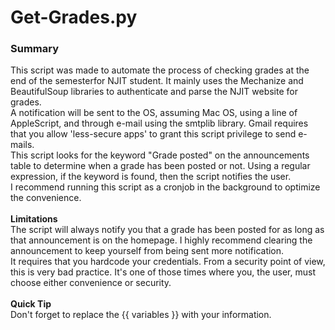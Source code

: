 # Get-Grades.py
<h3>Summary</h3>
This script was made to automate the process of checking grades at the end of the semesterfor NJIT student. It mainly uses the Mechanize and BeautifulSoup libraries to authenticate and parse the NJIT website for grades.
<br>
A notification will be sent to the OS, assuming Mac OS, using a line of AppleScript, and through e-mail using the smtplib library. Gmail requires that you allow 'less-secure apps' to grant this script privilege to send e-mails.
<br>
This script looks for the keyword "Grade posted" on the announcements table to determine when a grade has been posted or not. Using a regular expression, if the keyword is found, then the script notifies the user.
<br>
I recommend running this script as a cronjob in the background to optimize the convenience.
<br><br>
<b>Limitations</b><br>
The script will always notify you that a grade has been posted for as long as that announcement is on the homepage. I highly recommend clearing the announcement to keep yourself from being sent more notification.
<br>
It requires that you hardcode your credentials. From a security point of view, this is very bad practice. It's one of those times where you, the user, must choose either convenience or security.
<br><br>
<b>Quick Tip</b><br>
Don't forget to replace the {{ variables }} with your information.
